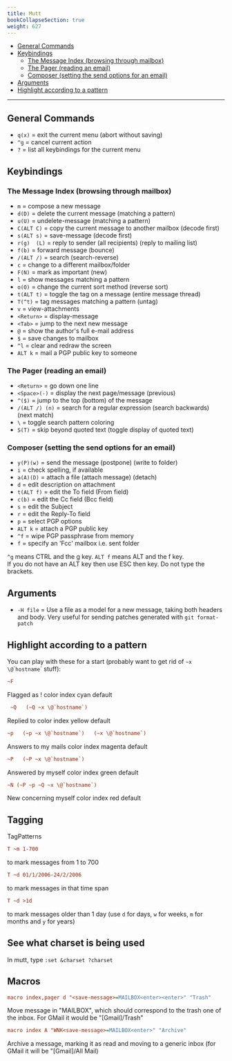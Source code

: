 ```yaml
---
title: Mutt
bookCollapseSection: true
weight: 627
---
```

<!-- vim-markdown-toc GFM -->

* [General Commands](#general-commands)
* [Keybindings](#keybindings)
    * [The Message Index  (browsing through mailbox)](#the-message-index--browsing-through-mailbox)
    * [The Pager (reading an email)](#the-pager-reading-an-email)
    * [Composer (setting the send options for an email)](#composer-setting-the-send-options-for-an-email)
* [Arguments](#arguments)
* [Highlight according to a pattern](#highlight-according-to-a-pattern)

<!-- vim-markdown-toc -->

-------------

## General Commands

* `q(x)`	= exit the current menu (abort without saving)
* `^g`		= cancel current action
* `?`		= list all keybindings for the current menu

## Keybindings

### The Message Index  (browsing through mailbox)

* `m`		= compose a new message
* `d(D)`	= delete the current message (matching a pattern)
* `u(U)`	= undelete-message (matching a pattern)
* `C(ALT C)` = copy the current message to another mailbox (decode first)
* `s(ALT s)` = save-message (decode first)
* `r(g)  (L)` = reply to sender (all recipients) (reply to mailing list)
* `f(b)`	= forward message (bounce) 
* `/(ALT /)` = search  (search-reverse) 
* `c`		= change to a different mailbox/folder 
* `F(N)`	= mark as important (new) 
* `l`		= show messages matching a pattern 
* `o(O)`	= change the current sort method (reverse sort) 
* `t(ALT t)` = toggle the tag on a message (entire message thread) 
* `T(^t)`	= tag messages matching a pattern (untag) 
* `v`		= view-attachments 
* `<Return>` = display-message 
* `<Tab>`	= jump to the next new message 
* `@`		= show the author's full e-mail address 
* `$`		= save changes to mailbox 
* `^l`		= clear and redraw the screen 
* `ALT k`	= mail a PGP public key to someone 

### The Pager (reading an email)

* `<Return>`  = go down one line 
* `<Space>(-)` = display the next page/message (previous) 
* `^($)`	= jump to the top (bottom) of the message 
* `/(ALT /) (n)` = search for a regular expression (search backwards) (next match) 
* `\`		= toggle search pattern coloring 
* `S(T)`	= skip beyond quoted text (toggle display of quoted text) 
 
### Composer (setting the send options for an email)
 
* `y(P)(w)` = send the message  (postpone)  (write to folder) 
* `i`		= check spelling, if available 
* `a(A)(D)` = attach a file  (attach message)  (detach) 
* `d`	= edit description on attachment 
* `t(ALT f)` = edit the To field (From field) 
* `c(b)`	= edit the Cc field (Bcc field) 
* `s`	= edit the Subject 
* `r`	= edit the Reply-To field 
* `p`	= select PGP options 
* `ALT k` = attach a PGP public key 
* `^f` = wipe PGP passphrase from memory 
* `f`	= specify an 'Fcc' mailbox i.e. sent folder

`^g` means CTRL and the g key. `ALT f` means ALT and the f key.								
If you do not have an ALT key then use ESC then key. Do not type the brackets.								

## Arguments

* `-H file` = Use a file as a model for a new message, taking both headers and body. Very useful for sending patches generated with `git format-patch`

## Highlight according to a pattern

You can play with these for a start (probably want to get rid of
`~x \@`\``hostname`\` stuff):

```cfg
~F
```

Flagged as !  color index cyan default 

```cfg
 ~Q   (~Q ~x \@`hostname`)
 ```

Replied to  color index yellow default

```cfg
~p   (~p ~x \@`hostname`)   (~x \@`hostname`)
```

Answers to my mails  color index magenta default 

```cfg
~P   (~P ~x \@`hostname`)
```

Answered by myself  color index green default

```cfg
~N (~P ~p ~Q ~x \@`hostname`)
```

New concerning myself  color index red default

## Tagging

TagPatterns

```cfg
T ~m 1-700
```
	
to mark messages from 1 to 700

```cfg
T ~d 01/1/2006-24/2/2006
```

to mark messages in that time span

```cfg
T ~d >1d
```

to mark messages older than 1 day (use `d` for days, `w` for weeks, `m` for months and `y` for years)

## See what charset is being used

In mutt, type `:set &charset ?charset`

## Macros

```cfg
macro index,pager d "<save-message>=MAILBOX<enter><enter>" "Trash"
```

Move message in "MAILBOX", which should correspond to the trash one of the inbox. For GMail it would be "[Gmail]/Trash"

```cfg
macro index A "WNK<save-message>=MAILBOX<enter>" "Archive"
```

Archive a message, marking it as read and moving to a generic inbox (for GMail it will be "[Gmail]/All Mail)
